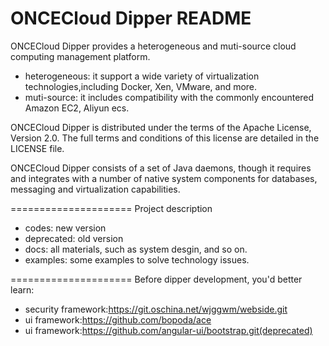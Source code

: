 ONCECloud Dipper README
=====================

ONCECloud Dipper provides a heterogeneous and muti-source cloud computing management platform.
- heterogeneous: it support a wide variety of virtualization technologies,including Docker, Xen, VMware, and more. 
- muti-source: it includes compatibility with the commonly encountered Amazon EC2, Aliyun ecs.

ONCECloud Dipper is distributed under the terms of the Apache License, Version 2.0. The full terms and conditions of this license are detailed in the LICENSE file.

ONCECloud Dipper consists of a set of Java daemons, though it requires and integrates with a number of native system components for databases, messaging and virtualization capabilities.

=====================
Project description
- codes: new version
- deprecated: old version
- docs: all materials, such as system desgin, and so on.
- examples: some examples to solve technology issues.

=====================
Before dipper development, you'd better learn:
- security framework:https://git.oschina.net/wjggwm/webside.git
- ui framework:https://github.com/bopoda/ace
- ui framework:https://github.com/angular-ui/bootstrap.git(deprecated)

